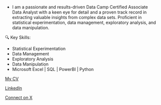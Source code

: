 - I am a passionate and results-driven Data Camp Certified Associate Data Analyst with a keen eye for detail and a proven track record in extracting valuable insights from complex data sets. Proficient in statistical experimentation, data management, exploratory analysis, and data manipulation.

🔍 Key Skills:
- Statistical Experimentation
- Data Management
- Exploratory Analysis
- Data Manipulation
- Microsoft Excel | SQL | PowerBI | Python

<!---
Adesugba1/Adesugba1 is a ✨ special ✨ repository because its `README.md` (this file) appears on your GitHub profile.
You can click the Preview link to take a look at your changes.
--->
[My CV](https://drive.google.com/file/d/1Eck1JGHY8aE4cXORjp7JpX6BLHH-5zWK/view?usp=drivesdk)

[LinkedIn](http://www.linkedin.com/in/adesugbajerome)

[Connect on X](http://www.x.com/JeromeFAJi)